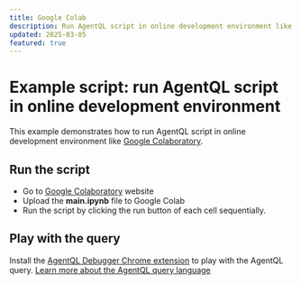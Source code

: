 ```yaml
---
title: Google Colab
description: Run AgentQL script in online development environment like Google Colaboratory.
updated: 2025-03-05
featured: true
---
```


# Example script: run AgentQL script in online development environment

This example demonstrates how to run AgentQL script in online development environment like [Google Colaboratory](https://colab.research.google.com/).

## Run the script

- Go to [Google Colaboratory](https://colab.research.google.com/) website
- Upload the **main.ipynb** file to Google Colab
- Run the script by clicking the run button of each cell sequentially.

## Play with the query

Install the [AgentQL Debugger Chrome extension](https://docs.agentql.com/installation/chrome-extension-installation) to play with the AgentQL query. [Learn more about the AgentQL query language](https://docs.agentql.com/agentql-query/query-intro)
